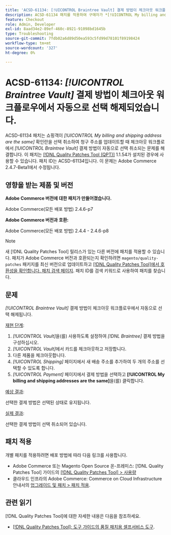 ```yaml
---
title: 'ACSD-61134: [!UICONTROL Braintree Vault] 결제 방법이 체크아웃 워크플로우에서 자동으로 선택 해제되었습니다.'
description: ACSD-61134 패치를 적용하여 구매자가 *[!UICONTROL My billing and shipping address are the same]* 확인란을 선택 취소하여 청구 주소를 업데이트할 때 체크아웃 워크플로에서 *[!UICONTROL Braintree Vault]* 결제 방법이 자동으로 선택 취소되는 Adobe Commerce 문제를 해결하십시오.
feature: Checkout
role: Admin, Developer
exl-id: 8aad34e2-89ef-460c-8921-91098bd1645b
type: Troubleshooting
source-git-commit: 7fdb02a6d89d50ea593c5fd99d78101f89198424
workflow-type: tm+mt
source-wordcount: '327'
ht-degree: 0%

---
```


# ACSD-61134: *[!UICONTROL Braintree Vault]* 결제 방법이 체크아웃 워크플로우에서 자동으로 선택 해제되었습니다.

ACSD-61134 패치는 쇼핑객이 *[!UICONTROL My billing and shipping address are the same]* 확인란을 선택 취소하여 청구 주소를 업데이트할 때 체크아웃 워크플로에서 *[!UICONTROL Braintree Vault]* 결제 방법이 자동으로 선택 취소되는 문제를 해결합니다. 이 패치는 [[!DNL Quality Patches Tool (QPT)]](https://experienceleague.adobe.com/en/docs/commerce-operations/tools/quality-patches-tool/quality-patches-tool-to-self-serve-quality-patches) 1.1.54가 설치된 경우에 사용할 수 있습니다. 패치 ID는 ACSD-61134입니다. 이 문제는 Adobe Commerce 2.4.7-Beta1에서 수정됩니다.

## 영향을 받는 제품 및 버전

**Adobe Commerce 버전에 대한 패치가 만들어졌습니다.**

Adobe Commerce(모든 배포 방법) 2.4.6-p7

**Adobe Commerce 버전과 호환:**

Adobe Commerce(모든 배포 방법) 2.4.4 - 2.4.6-p8

>[!NOTE]
>
>새 [!DNL Quality Patches Tool] 릴리스가 있는 다른 버전에 패치를 적용할 수 있습니다. 패치가 Adobe Commerce 버전과 호환되는지 확인하려면 `magento/quality-patches` 패키지를 최신 버전으로 업데이트하고 [[!DNL Quality Patches Tool]에서 호환성을 확인합니다. 패치 검색 페이지](https://experienceleague.adobe.com/tools/commerce-quality-patches/index.html). 패치 ID를 검색 키워드로 사용하여 패치를 찾습니다.

## 문제

*[!UICONTROL Braintree Vault]* 결제 방법이 체크아웃 워크플로우에서 자동으로 선택 해제됩니다.

<u>재현 단계</u>:

1. *[!UICONTROL Vault]*&#x200B;을(를) 사용하도록 설정하여 *[!DNL Braintree]* 결제 방법을 구성하십시오.
1. *[!UICONTROL Vault]*&#x200B;에서 카드를 체크아웃하고 저장합니다.
1. 다른 제품을 체크아웃합니다.
1. *[!UICONTROL Shipping]* 페이지에서 새 배송 주소를 추가하여 두 개의 주소를 선택할 수 있도록 합니다.
1. *[!UICONTROL Payment]* 페이지에서 결제 방법을 선택하고 **[!UICONTROL My billing and shipping addresses are the same]**&#x200B;을(를) 클릭합니다.

<u>예상 결과</u>:

선택한 결제 방법은 선택된 상태로 유지됩니다.

<u>실제 결과</u>:

선택한 결제 방법이 선택 취소되어 있습니다.

## 패치 적용

개별 패치를 적용하려면 배포 방법에 따라 다음 링크를 사용합니다.

* Adobe Commerce 또는 Magento Open Source 온-프레미스: [!DNL Quality Patches Tool] 가이드의 [[!DNL Quality Patches Tool] > 사용량](/help/tools/quality-patches-tool/usage.md)
* 클라우드 인프라의 Adobe Commerce: Commerce on Cloud Infrastructure 안내서의 [업그레이드 및 패치 > 패치 적용](https://experienceleague.adobe.com/docs/commerce-cloud-service/user-guide/develop/upgrade/apply-patches.html).

## 관련 읽기

[!DNL Quality Patches Tool]에 대한 자세한 내용은 다음을 참조하세요.

* [[!DNL Quality Patches Tool]: 도구 가이드의 품질 패치용 셀프서비스 도구](/help/tools/quality-patches-tool/quality-patches-tool-to-self-serve-quality-patches.md).
